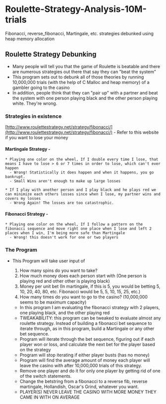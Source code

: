 # Roulette-Strategy-Analysis-10M-trials
Fibonacci, reverse_fibonacci, Martingale, etc. strategies debunked using heap memory allocation

## Roulette Strategy Debunking
* Many people will tell you that the game of Roulette is beatable and there are numerous strategies out there that say they can "beat the system"
* This program sets out to debunk all of those theories by running 10,000,000 trials (with the help of C Malloc and heap memory) of a gambler going to the casino
* In addition, people think that they can "pair up" with a partner and beat the system with one person playing black and the other person playing white. They're wrong.

### Strategies in existence
  [http://www.roulettestrategy.net/strategy/fibonacci/](http://www.roulettestrategy.net/strategy/fibonacci/) - Refer to this website if you want to lose your money
  
  #### Martingale Strategy - 
    * Playing one color on the wheel, If I double every time I lose, that means I have to lose > 6 or 7 times in order to lose, which can't ever happen
      - Wrong! Statistically it does happen and when it happens, you go bankrupt. 
      - Small Wins aren't enough to make up large losses
    
    * If I play with another person and I play black and he plays red we can minimize each others losses since when I lose, my partner wins and covers my losses
      - Wrong Again! The losses are too catastrophic.
  
  #### Fibonacci Strategy - 
    * Playing one color on the wheel, If I follow a pattern on the fibonacci sequence and move right one place when I lose and left 2 places when I win, I'm being more safe than Martingale
      - Wrong! this doesn't work for one or two players
      
 ### The Program
  * This Program will take user input of 
    1. How many spins do you want to take?
    2. How much money does each person start with (One person is playing red and other other is playing black)
    3. Money per unit bet (In martingale, if this is 5, you would be betting 5, 10, 20, 40, 80, etc. Fibonacci would be 5, 5, 10, 15, 25, etc.)
    4. How many times do you want to go to the casino? (10,000,000 seems to be maximum capacity)
    
    * In this program I am evaluating the fibonacci strategy with 2 players, one playing black, and the other playing red
    * TWEAKABILITY: this program can be tweaked to evaluate almost any roulette strategy. Instead of building a fibonacci bet sequence to iterate through, as in this program, build a Martingale or any other bet sequence.
    * Program will iterate through the bet sequence, figuring out if each player won or loss, and calculate the next bet for the player based on the strategy
    * Program will stop iterating if either player busts (has no money)
    * Program will find the average amount of money each player will leave the casino with after 10,000,000 trials of this strategy. 
    * Remove one player and do it for only one player by getting rid of one of the switch statements.
    * Change the betstring from a fibonacci to a reverse fib, reverse martingale, Hollandish, Oscar's Grind, whatever you want.
    * PLAYER(S) NEVER LEAVE THE CASINO WITH MORE MONEY THEY CAME IN WITH ON AVERAGE
     
